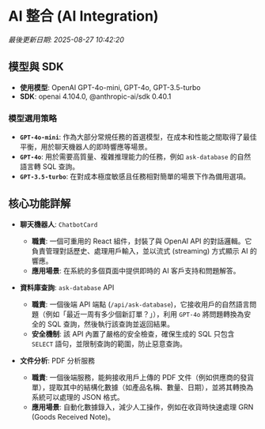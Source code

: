 # AI 整合 (AI Integration)

_最後更新日期: 2025-08-27 10:42:20_

## 模型與 SDK

- **使用模型**: OpenAI GPT-4o-mini, GPT-4o, GPT-3.5-turbo
- **SDK**: openai 4.104.0, @anthropic-ai/sdk 0.40.1

### 模型選用策略

- **`GPT-4o-mini`**: 作為大部分常規任務的首選模型，在成本和性能之間取得了最佳平衡，用於聊天機器人的即時響應等場景。
- **`GPT-4o`**: 用於需要高質量、複雜推理能力的任務，例如 `ask-database` 的自然語言轉 SQL 查詢。
- **`GPT-3.5-turbo`**: 在對成本極度敏感且任務相對簡單的場景下作為備用選項。

## 核心功能詳解

- **聊天機器人**: `ChatbotCard`
  - **職責**: 一個可重用的 React 組件，封裝了與 OpenAI API 的對話邏輯。它負責管理對話歷史、處理用戶輸入，並以流式 (streaming) 方式顯示 AI 的響應。
  - **應用場景**: 在系統的多個頁面中提供即時的 AI 客戶支持和問題解答。

- **資料庫查詢**: `ask-database` API
  - **職責**: 一個後端 API 端點 (`/api/ask-database`)，它接收用戶的自然語言問題（例如「最近一周有多少個新訂單？」），利用 `GPT-4o` 將問題轉換為安全的 SQL 查詢，然後執行該查詢並返回結果。
  - **安全機制**: 該 API 內置了嚴格的安全檢查，確保生成的 SQL 只包含 `SELECT` 語句，並限制查詢的範圍，防止惡意查詢。

- **文件分析**: PDF 分析服務
  - **職責**: 一個後端服務，能夠接收用戶上傳的 PDF 文件（例如供應商的發貨單），提取其中的結構化數據（如產品名稱、數量、日期），並將其轉換為系統可以處理的 JSON 格式。
  - **應用場景**: 自動化數據錄入，減少人工操作，例如在收貨時快速處理 GRN (Goods Received Note)。

